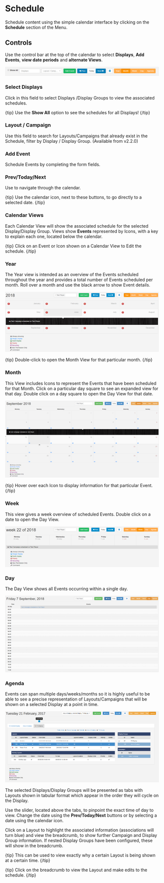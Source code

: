 <!--toc=scheduling-->

# Schedule

Schedule content using the simple calendar interface by clicking on the **Schedule** section of the Menu. 

## Controls

Use the control bar at the top of the calendar to select **Displays**, **Add Events**, **view date periods** and **alternate Views**.

![Schedule Controls](img/v2_schedule_controls.png)

### Select Displays

Click in this field to select Displays /Display Groups to view the associated schedules.

{tip}
Use the **Show All** option to see the schedules for all Displays!
{/tip}

### Layout / Campaign

Use this field to search for Layouts/Campaigns that already exist in the Schedule, filter by Display / Display Group. (Available from v2.2.0)

### Add Event

Schedule Events by completing the form fields.

### Prev/Today/Next

Use to navigate through the calendar.

{tip}
Use the calendar icon, next to these buttons, to go directly to a selected date.
{/tip}

### Calendar Views

Each Calendar View will show the associated schedule for the selected Display/Display Group. Views show **Events** represented by Icons, with a key to explain each one, located below the calendar. 

{tip}
Click on an Event or Icon shown on a Calendar View to Edit the schedule.
 {/tip}

### Year

The Year view is intended as an overview of the Events scheduled throughout the year and provides a total number of Events scheduled per month. Roll over a month and use the black arrow to show Event details.

![Schedule Year View](img/schedule_year_view.png)

{tip}
Double-click to open the Month View for that particular month.
{/tip}



### Month

This View includes Icons to represent the Events that have been scheduled for that Month. Click on a particular day square to see an expanded view for that day. Double click on a day square to open the Day View for that date.

![Schedule Month View](img/schedule_month_view.png)

{tip}
Hover over each Icon to display information for that particular Event.
{/tip}



### Week

This view gives a week overview of scheduled Events. Double click on a date to open the Day View.

![Schedule Week View](img/scheduled_week_view.png)



### Day

The Day View shows all Events occurring within a single day.

![Schedule Day View](img/schedule_day_view.png)



### Agenda

Events can span multiple days/weeks/months so it is highly useful to be able to see a precise representation of Layouts/Campaigns that will be shown on a selected Display at a point in time.

![Agenda View](img/scheduling_calendar_agenda.png)

The selected Displays/Display Groups will be presented as tabs with Layouts shown in tabular format which appear in the order they will cycle on the Display.

Use the slider, located above the tabs, to pinpoint the exact time of day to view. Change the date using the **Prev/Today/Next** buttons or by selecting a date using the calendar icon.

Click on a Layout to highlight the associated information (associations will turn blue) and view the breadcrumb, to show further Campaign and Display Group information. If nested Display Groups have been configured, these will show in the breadcrumb.

{tip}
This can be used to view exactly why a certain Layout is being shown at a certain time.
{/tip}

{tip}
Click on the breadcrumb to view the Layout and make edits to the schedule.
{/tip}